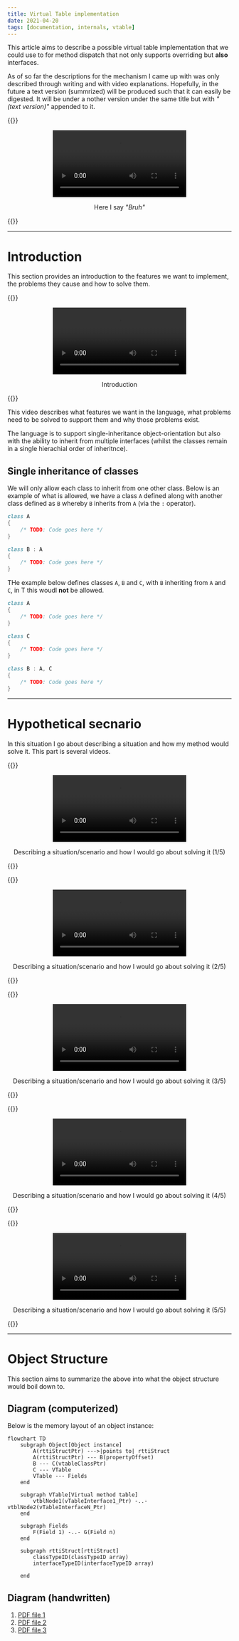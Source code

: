 ```yaml
---
title: Virtual Table implementation
date: 2021-04-20
tags: [documentation, internals, vtable]
---
```


This article aims to describe a possible virtual table implementation that we could use to for method dispatch that not only supports overriding but **also** interfaces.

As of so far the descriptions for the mechanism I came up with was only described through writing and with video explanations. Hopefully, in the future a text version (summrized) will be produced such that it can easily be digested. It will be under a nother version under the same title but with _"(text version)"_ appended to it.

{{<bruh>}}
<center>
    <video src="/secret/tlang_notes/20th%20April%202021/OOP/runtime_thunking/2021-04-20-200326.webm" controls></video>
    <p>Here I say <i>"Bruh"</i></p>
</center>
{{</bruh>}}

---

# Introduction

This section provides an introduction to the features we want to implement, the problems they cause and how to solve them.

{{<bruh>}}
<center>
    <video src="/secret/tlang_notes/20th%20April%202021/OOP/runtime_thunking/2021-04-20-200335.webm" controls></video>
    <p>Introduction</i></p>
</center>
{{</bruh>}}

This video describes what features we want in the language, what problems need to be solved to support them and why those problems exist.

The language is to support single-inheritance object-orientation but also with the ability to inherit from multiple interfaces (whilst the classes remain in a single hierachial order of inheritnce).

## Single inheritance of classes

We will only allow each class to inherit from one other class. Below is an example of what is allowed, we have a class `A` defined along with another class defined as `B` whereby `B` inherits from `A` (via the `:` operator).

```d
class A
{
    /* TODO: Code goes here */
}

class B : A
{
    /* TODO: Code goes here */
}
```

THe example below defines classes `A`, `B` and `C`, with `B` inheriting from `A` and `C`, in T this woudl **not** be allowed.

```d
class A
{
    /* TODO: Code goes here */
}

class C
{
    /* TODO: Code goes here */
}

class B : A, C
{
    /* TODO: Code goes here */
}
```

---

# Hypothetical secnario

In this situation I go about describing a situation and how my method would solve it. This part is several videos.

{{<bruh>}}
<center>
    <video src="/secret/tlang_notes/20th%20April%202021/OOP/runtime_thunking/2021-04-20-201005.webm" controls></video>
    <p>Describing a situation/scenario and how I would go about solving it (1/5)</i></p>
</center>
{{</bruh>}}

{{<bruh>}}
<center>
    <video src="/secret/tlang_notes/20th%20April%202021/OOP/runtime_thunking/2021-04-20-201622.webm" controls></video>
    <p>Describing a situation/scenario and how I would go about solving it (2/5)</i></p>
</center>
{{</bruh>}}

{{<bruh>}}
<center>
    <video src="/secret/tlang_notes/20th%20April%202021/OOP/runtime_thunking/2021-04-20-202902.webm" controls></video>
    <p>Describing a situation/scenario and how I would go about solving it (3/5)</i></p>
</center>
{{</bruh>}}

{{<bruh>}}
<center>
    <video src="/secret/tlang_notes/20th%20April%202021/OOP/runtime_thunking/2021-04-20-203529.webm" controls></video>
    <p>Describing a situation/scenario and how I would go about solving it (4/5)</i></p>
</center>
{{</bruh>}}

{{<bruh>}}
<center>
    <video src="/secret/tlang_notes/20th%20April%202021/OOP/runtime_thunking/2021-04-20-204452.webm" controls></video>
    <p>Describing a situation/scenario and how I would go about solving it (5/5)</i></p>
</center>
{{</bruh>}}

---

# Object Structure

This section aims to summarize the above into what the object structure would boil down to.

## Diagram (computerized)

Below is the memory layout of an object instance:

```mermaid
flowchart TD
	subgraph Object[Object instance]
		A(rttiStructPtr) --->|points to| rttiStruct
		A(rttiStructPtr) --- B(propertyOffset)
		B --- C(vtableClassPtr)
		C --- VTable
		VTable --- Fields
	end

	subgraph VTable[Virtual method table]
		vtblNode1(vTableInterface1_Ptr) -..- vtblNode2(vTableInterfaceN_Ptr)
	end

	subgraph Fields
		F(Field 1) -..- G(Field n)
	end

	subgraph rttiStruct[rttiStruct]
		classTypeID(classTypeID array)
		interfaceTypeID(interfaceTypeID array)
		
	end
```

## Diagram (handwritten)

1. [PDF file 1](/secret/tlang_notes/20th%20April%202021/OOP/runtime_thunking/final_strategy.pdf)
2. [PDF file 2](/secret/tlang_notes/20th%20April%202021/OOP/runtime_thunking/first_stratergy_for_supporting_interfaces_parta.pdf)
3. [PDF file 3](/secret/tlang_notes/20th%20April%202021/OOP/runtime_thunking/first_stratergy_for_supporting_interfaces_partb.pdf)